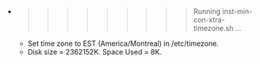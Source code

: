 * >>>>>>>>> Running inst-min-con-xtra-timezone.sh ...
  * Set time zone to EST (America/Montreal) in /etc/timezone.
  * Disk size = 2362152K. Space Used = 8K.

